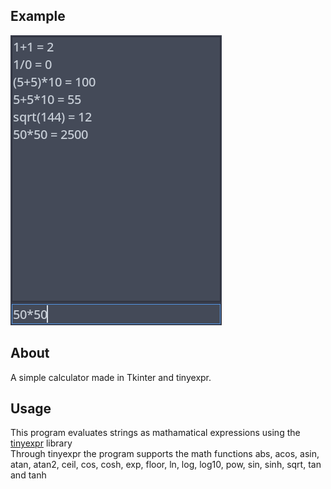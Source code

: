 ## Example
![screenshot.png](https://github.com/aussie114/calculator/blob/master/screenshots/screenshot.png)  

## About  
A simple calculator made in Tkinter and tinyexpr. 

## Usage  
This program evaluates strings as mathamatical expressions using the [tinyexpr](https://github.com/codeplea/tinyexpr/) library  
Through tinyexpr the program supports the math functions abs, acos, asin, atan, atan2, ceil, cos, cosh, exp, floor, ln, log, log10, pow, sin, sinh, sqrt, tan and tanh
